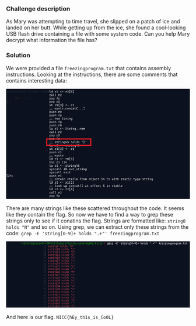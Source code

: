 ### Challenge description

As Mary was attempting to time travel, she slipped on a patch of ice and landed on her butt. While getting up from the ice, she found a cool-looking USB flash drive containing a file with some system code. Can you help Mary decrypt what information the file has?


### Solution

We were provided a file `freezingprogram.txt` that contains assembly instructions. Looking at the instructions, there are some comments that contains interesting data:

![String](./string.png)

There are many strings like these scattered throughout the code. It seems like they contain the flag. So now we have to find a way to grep these strings only to see if it conatins the flag.
Strings are formatted like: `string8 holds "N"` and so on. Using grep, we can extract only these strings from the code: `grep -E 'string[0-9]+ holds ".+"' freezingprogram.txt`

![Flag](./flag.png)

And here is our flag. `NICC{hEy_th1s_is_Co0L}`